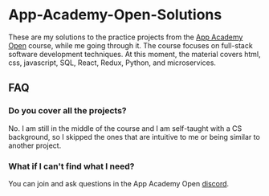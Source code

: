 # App-Academy-Open-Solutions
These are my solutions to the practice projects from the [App Academy Open](https://my.appacademy.io/) course, while me going through it. The course focuses on full-stack software development techniques. At this moment, the material covers html, css, javascript, SQL, React, Redux, Python, and microservices.

## FAQ
### Do you cover all the projects?
No. I am still in the middle of the course and I am self-taught with a CS background, so I skipped the ones that are intuitive to me or being similar to another project.

### What if I can't find what I need?
You can join and ask questions in the App Academy Open [discord](https://discord.gg/UP6ekCcVc6).
